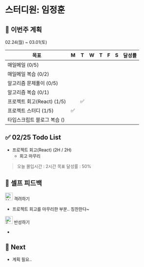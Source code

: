 # 스터디원: 임정훈

## 🚀 이번주 계획

02.24(월) ~ 03.01(토)

| 목표                        | M   | T   | W   | T   | F   | S   | 달성률 |
| --------------------------- | --- | --- | --- | --- | --- | --- | ------ |
| 매일메일 (0/5)              |     |     |     |     |     |     |        |
| 매일메일 복습 (0/2)         |     |     |     |     |     |     |        |
| 알고리즘 문제풀이 (0/5)     |     |     |     |     |     |     |        |
| 알고리즘 복습 (0/1)         |     |     |     |     |     |     |        |
| 프로젝트 회고(React) (1/5)  |     | ✅  |     |     |     |     |        |
| 프로젝트 스터디 (1/5)       | ✅  |     |     |     |     |     |        |
| 타입스크립트 블로그 복습 () |     |     |     |     |     |     |        |

## ✅ 02/25 Todo List

- 프로젝트 회고(React) (2H / 2H)
  - 회고 마무리

> 오늘 몰입시간 : 2시간
> 목표 달성률 : 50%

## 🎉 셀프 피드백

<img src="https://raw.githubusercontent.com/Tarikul-Islam-Anik/Animated-Fluent-Emojis/master/Emojis/Smilies/Hugging%20Face.png" alt="Hugging Face" width="25" height="25"> 격려하기</img>

- 프로젝트 회고를 마무리한 부분.. 칭찬한다~

<img src="https://raw.githubusercontent.com/Tarikul-Islam-Anik/Animated-Fluent-Emojis/master/Emojis/Smilies/Face%20with%20Monocle.png" alt="Face with Monocle" width="25" height="25"> 반성하기</img>

-

## 🌱 Next

- 계획 필요..
